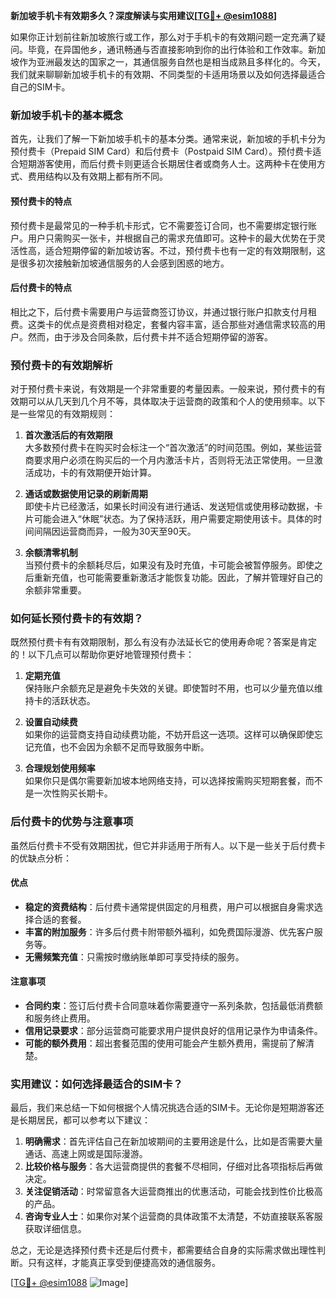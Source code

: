 **新加坡手机卡有效期多久？深度解读与实用建议[[TG💪+ @esim1088](https://t.me/s/esim1088)]**

如果你正计划前往新加坡旅行或工作，那么对于手机卡的有效期问题一定充满了疑问。毕竟，在异国他乡，通讯畅通与否直接影响到你的出行体验和工作效率。新加坡作为亚洲最发达的国家之一，其通信服务自然也是相当成熟且多样化的。今天，我们就来聊聊新加坡手机卡的有效期、不同类型的卡适用场景以及如何选择最适合自己的SIM卡。

### 新加坡手机卡的基本概念

首先，让我们了解一下新加坡手机卡的基本分类。通常来说，新加坡的手机卡分为预付费卡（Prepaid SIM Card）和后付费卡（Postpaid SIM Card）。预付费卡适合短期游客使用，而后付费卡则更适合长期居住者或商务人士。这两种卡在使用方式、费用结构以及有效期上都有所不同。

#### 预付费卡的特点

预付费卡是最常见的一种手机卡形式，它不需要签订合同，也不需要绑定银行账户。用户只需购买一张卡，并根据自己的需求充值即可。这种卡的最大优势在于灵活性高，适合短期停留的新加坡访客。不过，预付费卡也有一定的有效期限制，这是很多初次接触新加坡通信服务的人会感到困惑的地方。

#### 后付费卡的特点

相比之下，后付费卡需要用户与运营商签订协议，并通过银行账户扣款支付月租费。这类卡的优点是资费相对稳定，套餐内容丰富，适合那些对通信需求较高的用户。然而，由于涉及合同条款，后付费卡并不适合短期停留的游客。

### 预付费卡的有效期解析

对于预付费卡来说，有效期是一个非常重要的考量因素。一般来说，预付费卡的有效期可以从几天到几个月不等，具体取决于运营商的政策和个人的使用频率。以下是一些常见的有效期规则：

1. **首次激活后的有效期限**  
   大多数预付费卡在购买时会标注一个“首次激活”的时间范围。例如，某些运营商要求用户必须在购买后的一个月内激活卡片，否则将无法正常使用。一旦激活成功，卡的有效期便开始计算。

2. **通话或数据使用记录的刷新周期**  
   即使卡片已经激活，如果长时间没有进行通话、发送短信或使用移动数据，卡片可能会进入“休眠”状态。为了保持活跃，用户需要定期使用该卡。具体的时间间隔因运营商而异，一般为30天至90天。

3. **余额清零机制**  
   当预付费卡的余额耗尽后，如果没有及时充值，卡可能会被暂停服务。即使之后重新充值，也可能需要重新激活才能恢复功能。因此，了解并管理好自己的余额非常重要。

### 如何延长预付费卡的有效期？

既然预付费卡有有效期限制，那么有没有办法延长它的使用寿命呢？答案是肯定的！以下几点可以帮助你更好地管理预付费卡：

1. **定期充值**  
   保持账户余额充足是避免卡失效的关键。即使暂时不用，也可以少量充值以维持卡的活跃状态。

2. **设置自动续费**  
   如果你的运营商支持自动续费功能，不妨开启这一选项。这样可以确保即使忘记充值，也不会因为余额不足而导致服务中断。

3. **合理规划使用频率**  
   如果你只是偶尔需要新加坡本地网络支持，可以选择按需购买短期套餐，而不是一次性购买长期卡。

### 后付费卡的优势与注意事项

虽然后付费卡不受有效期困扰，但它并非适用于所有人。以下是一些关于后付费卡的优缺点分析：

#### 优点

- **稳定的资费结构**：后付费卡通常提供固定的月租费，用户可以根据自身需求选择合适的套餐。
- **丰富的附加服务**：许多后付费卡附带额外福利，如免费国际漫游、优先客户服务等。
- **无需频繁充值**：只需按时缴纳账单即可享受持续的服务。

#### 注意事项

- **合同约束**：签订后付费卡合同意味着你需要遵守一系列条款，包括最低消费额和服务终止费用。
- **信用记录要求**：部分运营商可能要求用户提供良好的信用记录作为申请条件。
- **可能的额外费用**：超出套餐范围的使用可能会产生额外费用，需提前了解清楚。

### 实用建议：如何选择最适合的SIM卡？

最后，我们来总结一下如何根据个人情况挑选合适的SIM卡。无论你是短期游客还是长期居民，都可以参考以下建议：

1. **明确需求**：首先评估自己在新加坡期间的主要用途是什么，比如是否需要大量通话、高速上网或是国际漫游。
2. **比较价格与服务**：各大运营商提供的套餐不尽相同，仔细对比各项指标后再做决定。
3. **关注促销活动**：时常留意各大运营商推出的优惠活动，可能会找到性价比极高的产品。
4. **咨询专业人士**：如果你对某个运营商的具体政策不太清楚，不妨直接联系客服获取详细信息。

总之，无论是选择预付费卡还是后付费卡，都需要结合自身的实际需求做出理性判断。只有这样，才能真正享受到便捷高效的通信服务。

[[TG💪+ @esim1088](https://t.me/s/esim1088) ![Image](https://i.postimg.cc/4NQfJmqS/Snipaste-2025-05-13-00-14-12.png)]